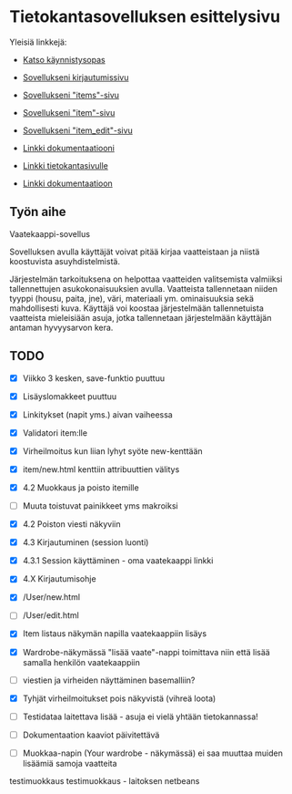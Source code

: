 # Tietokantasovelluksen esittelysivu

Yleisiä linkkejä:

* [Katso käynnistysopas](https://github.com/juhapekkamoilanen/Tsoha-Bootstrap/tree/master/doc/Kaynnistysopas1.pdf)

* [Sovellukseni kirjautumissivu](http://juhapekm.users.cs.helsinki.fi/vaatekaappi/login)
* [Sovellukseni "items"-sivu](http://juhapekm.users.cs.helsinki.fi/vaatekaappi/items)
* [Sovellukseni "item"-sivu](http://juhapekm.users.cs.helsinki.fi/vaatekaappi/items/1)
* [Sovellukseni "item_edit"-sivu](http://juhapekm.users.cs.helsinki.fi/vaatekaappi/items/1/edit)
* [Linkki dokumentaatiooni](https://github.com/juhapekkamoilanen/Tsoha-Bootstrap)
* [Linkki tietokantasivulle](http://juhapekm.users.cs.helsinki.fi/vaatekaappi/tietokantayhteys)
* [Linkki dokumentaatioon](https://github.com/juhapekkamoilanen/Tsoha-Bootstrap/blob/master/doc/Dokumentaatio.pdf)



## Työn aihe

Vaatekaappi-sovellus

Sovelluksen avulla käyttäjät voivat pitää kirjaa vaatteistaan ja niistä koostuvista asuyhdistelmistä.

Järjestelmän tarkoituksena on helpottaa vaatteiden valitsemista valmiiksi tallennettujen asukokonaisuuksien avulla. Vaatteista tallennetaan niiden tyyppi (housu, paita, jne), väri, materiaali ym. ominaisuuksia sekä mahdollisesti kuva. Käyttäjä voi koostaa järjestelmään tallennetuista vaatteista mieleisiään asuja, jotka tallennetaan järjestelmään käyttäjän antaman hyvyysarvon kera.


## TODO

- [x] Viikko 3 kesken, save-funktio puuttuu
- [x] Lisäyslomakkeet puuttuu
- [x] Linkitykset (napit yms.) aivan vaiheessa
- [x] Validatori item:lle
- [x] Virheilmoitus kun liian lyhyt syöte new-kenttään
- [x] item/new.html kenttiin attribuuttien välitys
- [x] 4.2 Muokkaus ja poisto itemille
- [ ] Muuta toistuvat painikkeet yms makroiksi
- [x] 4.2 Poiston viesti näkyviin
- [x] 4.3 Kirjautuminen (session luonti)
- [x] 4.3.1 Session käyttäminen - oma vaatekaappi linkki
- [x] 4.X Kirjautumisohje

- [x] /User/new.html
- [ ] /User/edit.html
- [x] Item listaus näkymän napilla vaatekaappiin lisäys
- [x] Wardrobe-näkymässä "lisää vaate"-nappi toimittava niin että lisää samalla henkilön vaatekaappiin

- [ ] viestien ja virheiden näyttäminen basemalliin?
- [x] Tyhjät virheilmoitukset pois näkyvistä (vihreä loota)
- [ ] Testidataa laitettava lisää - asuja ei vielä yhtään tietokannassa!
- [ ] Dokumentaation kaaviot päivitettävä
- [ ] Muokkaa-napin (Your wardrobe - näkymässä) ei saa muuttaa muiden lisäämiä samoja vaatteita

testimuokkaus
testimuokkaus - laitoksen netbeans
